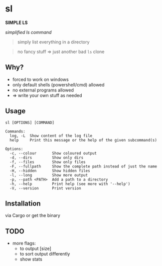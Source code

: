 # sl

**SIMPLE LS**

*simplified ls command*

> simply list everything in a directory

> no fancy stuff => just another bad ```ls``` clone

## Why?

* forced to work on windows
* only default shells (powershell/cmd) allowed
* no external programs allowed
* => write your own stuff as needed


## Usage

```
sl [OPTIONS] [COMMAND]

Commands:
  log, -L  Show content of the log file
  help     Print this message or the help of the given subcommand(s)

Options:
  -c, --colour       Show coloured output
  -d, --dirs         Show only dirs
  -f, --files        Show only files
  -F, --fullpath     Show the complete path instead of just the name
  -H, --hidden       Show hidden files
  -l, --long         Show more output
  -p, --path <PATH>  Add a path to a directory
  -h, --help         Print help (see more with '--help')
  -V, --version      Print version
```

## Installation
via Cargo or get the binary

## TODO

- more flags:
    - to output [size]
    - to sort output differently
    - show stats
